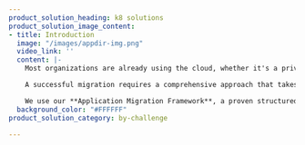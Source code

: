```yaml
---
product_solution_heading: k8 solutions
product_solution_image_content:
- title: Introduction
  image: "/images/appdir-img.png"
  video_link: ''
  content: |-
    Most organizations are already using the cloud, whether it's a private, public, or hybrid cloud with varying degrees of success. However, they face a multitude of challenges when migrating their applications to the cloud. These challenges fall into one or more categories - _business, people, governance, operations, and technical_.

    A successful migration requires a comprehensive approach that takes all of the above challenges into account. It has to be aligned with your business goals and the deliverables tied to key business outcomes to justify your migration effort.

    We use our **Application Migration Framework**, a proven structured approach, to help your organization with migrating applications to the cloud.
  background_color: "#FFFFFF"
product_solution_category: by-challenge

---
```

